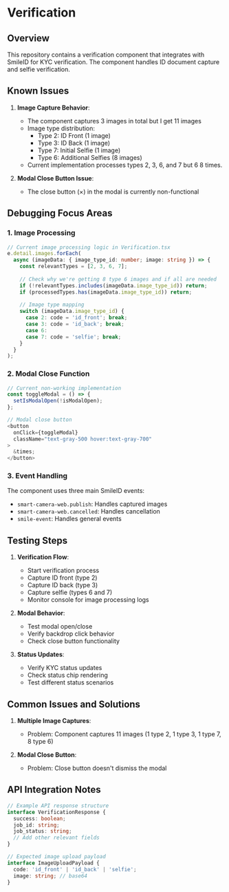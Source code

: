 # Verification

## Overview
This repository contains a verification component that integrates with SmileID for KYC verification. The component handles ID document capture and selfie verification.

## Known Issues
1. **Image Capture Behavior**:
   - The component captures 3 images in total but I get 11 images
   - Image type distribution:
     - Type 2: ID Front (1 image)
     - Type 3: ID Back (1 image)
     - Type 7: Initial Selfie (1 image)
     - Type 6: Additional Selfies (8 images)
   - Current implementation processes types 2, 3, 6, and 7 but 6 8 times.
   
2. **Modal Close Button Issue**:
   - The close button (×) in the modal is currently non-functional

## Debugging Focus Areas

### 1. Image Processing
```typescript
// Current image processing logic in Verification.tsx
e.detail.images.forEach(
  async (imageData: { image_type_id: number; image: string }) => {
    const relevantTypes = [2, 3, 6, 7];
    
    // Check why we're getting 8 type 6 images and if all are needed
    if (!relevantTypes.includes(imageData.image_type_id)) return;
    if (processedTypes.has(imageData.image_type_id)) return;
    
    // Image type mapping
    switch (imageData.image_type_id) {
      case 2: code = 'id_front'; break;
      case 3: code = 'id_back'; break;
      case 6:
      case 7: code = 'selfie'; break;
    }
  }
);
```

### 2. Modal Close Function
```typescript
// Current non-working implementation
const toggleModal = () => {
  setIsModalOpen(!isModalOpen);
};

// Modal close button
<button
  onClick={toggleModal}
  className="text-gray-500 hover:text-gray-700"
>
  &times;
</button>
```

### 3. Event Handling
The component uses three main SmileID events:
- `smart-camera-web.publish`: Handles captured images
- `smart-camera-web.cancelled`: Handles cancellation
- `smile-event`: Handles general events

## Testing Steps

1. **Verification Flow**:
   - Start verification process
   - Capture ID front (type 2)
   - Capture ID back (type 3)
   - Capture selfie (types 6 and 7)
   - Monitor console for image processing logs

2. **Modal Behavior**:
   - Test modal open/close
   - Verify backdrop click behavior
   - Check close button functionality

3. **Status Updates**:
   - Verify KYC status updates
   - Check status chip rendering
   - Test different status scenarios

## Common Issues and Solutions

1. **Multiple Image Captures**:
   - Problem: Component captures 11 images (1 type 2, 1 type 3, 1 type 7, 8 type 6)

2. **Modal Close Button**:
   - Problem: Close button doesn't dismiss the modal

## API Integration Notes

```typescript
// Example API response structure
interface VerificationResponse {
  success: boolean;
  job_id: string;
  job_status: string;
  // Add other relevant fields
}

// Expected image upload payload
interface ImageUploadPayload {
  code: 'id_front' | 'id_back' | 'selfie';
  image: string; // base64
}
```
